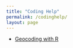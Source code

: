 ```yaml
---
title: "Coding Help"
permalink: /codinghelp/
layout: page
---
```

- [Geocoding with R](https://www.jessesadler.com/post/geocoding-with-r/)

